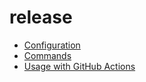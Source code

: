 # release

- [Configuration](configuration.md)
- [Commands](commands.md)
- [Usage with GitHub Actions](gh_actions.md)
